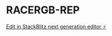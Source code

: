 # RACERGB-REP

[Edit in StackBlitz next generation editor ⚡️](https://stackblitz.com/~/github.com/lewto/RACERGB-REP)